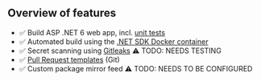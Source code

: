 ## Overview of features

- :white_check_mark: Build ASP .NET 6 web app, incl. [unit tests][unit-tests]
- :white_check_mark: Automated build using the [.NET SDK Docker container][container]
- :white_check_mark: Secret scanning using [Gitleaks][gitleaks] :warning: TODO: NEEDS TESTING
- :white_check_mark: [Pull Request templates][pr-template] (Git)
- :white_check_mark: Custom package mirror feed :warning: TODO: NEEDS TO BE CONFIGURED

[unit-tests]:   https://andrewlock.net/exploring-dotnet-6-part-6-supporting-integration-tests-with-webapplicationfactory-in-dotnet-6/
[container]:    https://github.com/dotnet/dotnet-docker/blob/main/samples/build-in-sdk-container.md
[gitleaks]:     https://github.com/zricethezav/gitleaks
[pr-template]:  ../.azuredevops/pull_request_template.md